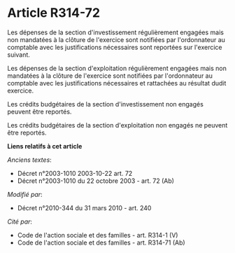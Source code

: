 # Article R314-72

Les dépenses de la section d'investissement régulièrement engagées mais non mandatées à la clôture de l'exercice sont
notifiées par l'ordonnateur au comptable avec les justifications nécessaires sont reportées sur l'exercice suivant.

Les dépenses de la section d'exploitation régulièrement engagées mais non mandatées à la clôture de l'exercice sont notifiées
par l'ordonnateur au comptable avec les justifications nécessaires et rattachées au résultat dudit exercice.

Les crédits budgétaires de la section d'investissement non engagés peuvent être reportés.

Les crédits budgétaires de la section d'exploitation non engagés ne peuvent être reportés.

**Liens relatifs à cet article**

_Anciens textes_:

  - Décret n°2003-1010 2003-10-22 art. 72
  - Décret n°2003-1010 du 22 octobre 2003 - art. 72 (Ab)

_Modifié par_:

  - Décret n°2010-344 du 31 mars 2010 - art. 240

_Cité par_:

  - Code de l'action sociale et des familles - art. R314-1 (V)
  - Code de l'action sociale et des familles - art. R314-71 (Ab)
